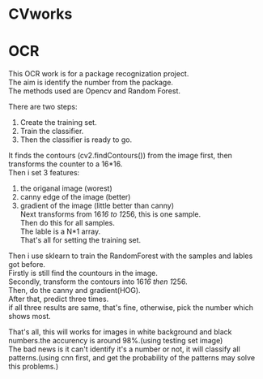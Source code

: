 # CVworks
OCR
=====
This OCR work is for a package recognization project.  
The aim is identify the number from the package.  
The methods used are Opencv and Random Forest.  

There are two steps:  
1. Create the training set.  
2. Train the classifier.  
3. Then the classifier is ready to go.

It finds the contours (cv2.findContours()) from the image first, then transforms the counter to a 16*16.  
Then i set 3 features:  
1. the origanal image (worest)  
2. canny edge of the image (better)  
3. gradient of the image (little better than canny)  
Next transforms from 16*16 to 1*256, this is one sample.  
Then do this for all samples.  
The lable is a N*1 array.  
That's all for setting the training set.

Then i use sklearn to train the RandomForest with the samples and lables got before.  
Firstly is still find the countours in the image.  
Secondly, transform the contours into 16*16 then 1*256.  
Then, do the canny and gradient(HOG).  
After that, predict three times.  
if all three results are same, that's fine, otherwise, pick the number which shows most.

That's all, this will works for images in white background and black numbers.the accurency is around 98%.(using testing set image)  
The bad news is it can't identify it's a number or not, it will classify all patterns.(using cnn first, and get the probability of the patterns may solve this problems.)
